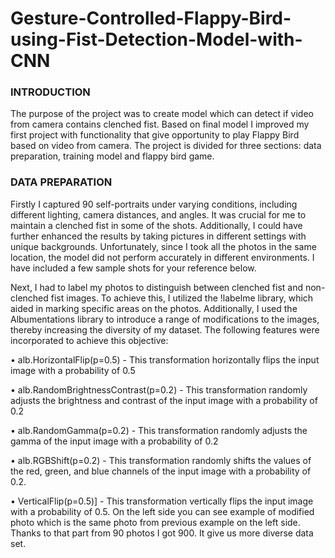 # Gesture-Controlled-Flappy-Bird-using-Fist-Detection-Model-with-CNN

### INTRODUCTION
The purpose of the project was to create model which can detect if video from camera contains clenched fist. Based on final model I improved my first project with functionality that give opportunity to play Flappy Bird based on video from camera. The project is divided for three sections: data preparation, training model and flappy bird game. 


### DATA PREPARATION
Firstly I captured 90 self-portraits under varying conditions, including different lighting, camera distances, and angles. It was crucial for me to maintain a clenched fist in some of the shots. Additionally, I could have further enhanced the results by taking pictures in different settings with unique backgrounds. Unfortunately, since I took all the photos in the same location, the model did not perform accurately in different environments. I have included a few sample shots for your reference below.
 
Next, I had to label my photos to distinguish between clenched fist and non-clenched fist images. To achieve this, I utilized the !labelme library, which aided in marking specific areas on the photos. Additionally, I used the Albumentations library to introduce a range of modifications to the images, thereby increasing the diversity of my dataset. The following features were incorporated to achieve this objective:

•	alb.HorizontalFlip(p=0.5) - This transformation horizontally flips the input image with a probability of 0.5

•	alb.RandomBrightnessContrast(p=0.2) - This transformation randomly adjusts the brightness and contrast of the input image with a probability of 0.2

•	alb.RandomGamma(p=0.2) - This transformation randomly adjusts the gamma of the input image with a probability of 0.2

•	alb.RGBShift(p=0.2) -  This transformation randomly shifts the values of the red, green, and blue channels of the input image with a probability of 0.2.

•	VerticalFlip(p=0.5)] - This transformation vertically flips the input image with a probability of 0.5.
On the left side you can see example of modified photo which is the same photo from previous example on the left side. Thanks to that part from 90 photos I got 900. It give us more diverse data set. 




